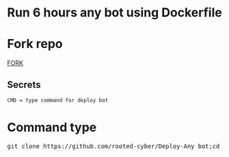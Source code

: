 # Run 6 hours any bot using Dockerfile
# Fork repo
[FORK](https://github.com/rooted-cyber/Deploy-Any_bot/fork)
## Secrets
```
CMD = type command for deploy bot
```
# Command type
<pre>
git clone https://github.com/rooted-cyber/Deploy-Any_bot;cd Dep*
</pre>
